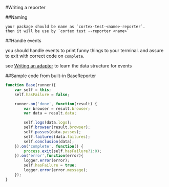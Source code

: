 #Writing a reporter


##Naming

    your package should be name as `cortex-test-<name>-reporter`.
    then it will be use by `cortex test --reporter <name>`

##Handle events

you should handle events to print funny things to your terminal. and assure to exit with correct code on `complete`.

see [Writing an adapter]("writing-an-adapter.md#the-runner-instance") to learn the data structure for events

##Sample code from built-in BaseReporter
```js
function Base(runner){
    var self = this;
    self.hasFailure = false;

    runner.on('done', function(result) {
        var browser = result.browser;
        var data = result.data;

        self.logs(data.logs);
        self.browser(result.browser);
        self.passes(data.passes);
        self.failures(data.failures);
        self.conclusion(data);
    }).on('complete', function() {
        process.exit(self.hasFailure?1:0);
    }).on('error',function(error){
        logger.error(error);
        self.hasFailure = true;
        logger.error(error.message);
    });
}
```

